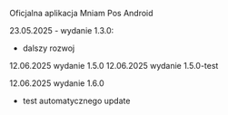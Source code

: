Oficjalna aplikacja Mniam Pos Android

23.05.2025 - wydanie 1.3.0:
- dalszy rozwoj

12.06.2025 wydanie 1.5.0
12.06.2025 wydanie 1.5.0-test

12.06.2025 wydanie 1.6.0
- test automatycznego update

